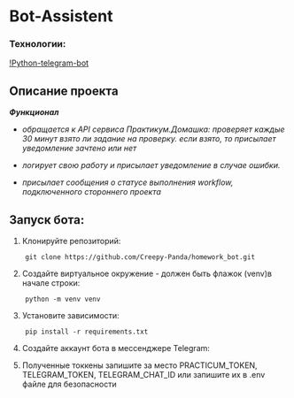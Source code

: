 # Bot-Assistent

### Технологии:
[!Python-telegram-bot](https://img.shields.io/badge/python-python--telegram--bot-red?style=for-the-badge&logo=appveyor)

## Описание проекта

***Функционал***

  - *обращается к API сервиса Практикум.Домашка: проверяет каждые 30 минут взято ли задание на проверку. если взято, то присылает уведомление зачтено или нет*
  - *логирует свою работу и присылает уведомление в случае ошибки.*

  - *присылает сообщения о статусе выполнения workflow, подключенного стороннего проекта*

## Запуск бота:
1. Клонируйте репозиторий:
```
    git clone https://github.com/Creepy-Panda/homework_bot.git
```
 
2. Создайте виртуальное окружение - должен быть флажок (venv)в начале строки:
```
    python -m venv venv
```
 
3. Установите зависимости:
```
    pip install -r requirements.txt
```

4. Создайте аккаунт бота в мессенджере Telegram:
    
5. Полученные токкены запишите за место PRACTICUM_TOKEN, TELEGRAM_TOKEN, TELEGRAM_CHAT_ID или запишите их в .env файле для безопасности
